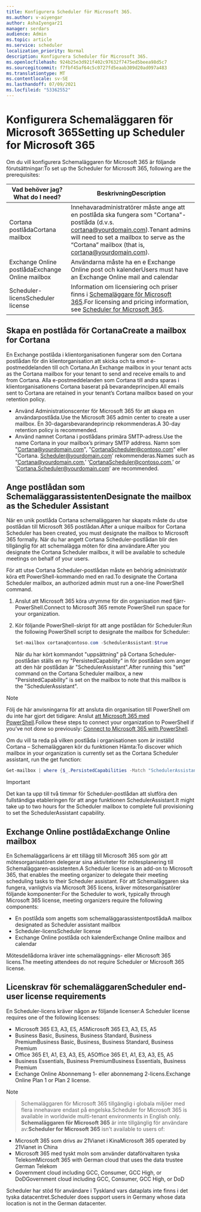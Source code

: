 ```yaml
---
title: Konfigurera Scheduler för Microsoft 365.
ms.author: v-aiyengar
author: AshaIyengar21
manager: serdars
audience: Admin
ms.topic: article
ms.service: scheduler
localization_priority: Normal
description: Konfigurera Scheduler för Microsoft 365.
ms.openlocfilehash: 924b25e3d921f402c97632f7475ed5beea98d5c7
ms.sourcegitcommit: f7fbf45af64c5c0727fd5eaab309d20ad097a483
ms.translationtype: MT
ms.contentlocale: sv-SE
ms.lasthandoff: 07/09/2021
ms.locfileid: "53362552"
---
```

# <a name="setting-up-scheduler-for-microsoft-365"></a><span data-ttu-id="6f8c2-103">Konfigurera Schemaläggaren för Microsoft 365</span><span class="sxs-lookup"><span data-stu-id="6f8c2-103">Setting up Scheduler for Microsoft 365</span></span>


<span data-ttu-id="6f8c2-104">Om du vill konfigurera Schemaläggaren för Microsoft 365 är följande förutsättningar:</span><span class="sxs-lookup"><span data-stu-id="6f8c2-104">To set up the Scheduler for Microsoft 365, following are the prerequisites:</span></span>

| <span data-ttu-id="6f8c2-105">Vad behöver jag?</span><span class="sxs-lookup"><span data-stu-id="6f8c2-105">What do I need?</span></span> | <span data-ttu-id="6f8c2-106">Beskrivning</span><span class="sxs-lookup"><span data-stu-id="6f8c2-106">Description</span></span> |
|-------------------|-------------|
|<span data-ttu-id="6f8c2-107">Cortana postlåda</span><span class="sxs-lookup"><span data-stu-id="6f8c2-107">Cortana mailbox</span></span> |<span data-ttu-id="6f8c2-108">Innehavaradministratörer måste ange att en postlåda ska fungera som "Cortana"-postlåda (d.v.s. cortana@yourdomain.com).</span><span class="sxs-lookup"><span data-stu-id="6f8c2-108">Tenant admins will need to set a mailbox to serve as the “Cortana” mailbox (that is, cortana@yourdomain.com).</span></span>         |
|<span data-ttu-id="6f8c2-109">Exchange Online postlåda</span><span class="sxs-lookup"><span data-stu-id="6f8c2-109">Exchange Online mailbox</span></span> |<span data-ttu-id="6f8c2-110">Användarna måste ha en e Exchange Online post och kalender</span><span class="sxs-lookup"><span data-stu-id="6f8c2-110">Users must have an Exchange Online mail and calendar</span></span>         |
|<span data-ttu-id="6f8c2-111">Scheduler-licens</span><span class="sxs-lookup"><span data-stu-id="6f8c2-111">Scheduler license</span></span> |<span data-ttu-id="6f8c2-112">Information om licensiering och priser finns i [Schemaläggare för Microsoft 365](https://www.microsoft.com/en-us/microsoft-365/meeting-scheduler-pricing).</span><span class="sxs-lookup"><span data-stu-id="6f8c2-112">For licensing and pricing information, see [Scheduler for Microsoft 365](https://www.microsoft.com/en-us/microsoft-365/meeting-scheduler-pricing).</span></span>        |

## <a name="create-a-mailbox-for-cortana"></a><span data-ttu-id="6f8c2-113">Skapa en postlåda för Cortana</span><span class="sxs-lookup"><span data-stu-id="6f8c2-113">Create a mailbox for Cortana</span></span>

<span data-ttu-id="6f8c2-114">En Exchange postlåda i klientorganisationen fungerar som den Cortana postlådan för din klientorganisation att skicka och ta emot e-postmeddelanden till och Cortana.</span><span class="sxs-lookup"><span data-stu-id="6f8c2-114">An Exchange mailbox in your tenant acts as the Cortana mailbox for your tenant to send and receive emails to and from Cortana.</span></span> <span data-ttu-id="6f8c2-115">Alla e-postmeddelanden som Cortana till andra sparas i klientorganisationens Cortana baserat på bevarandeprincipen.</span><span class="sxs-lookup"><span data-stu-id="6f8c2-115">All emails sent to Cortana are retained in your tenant’s Cortana mailbox based on your retention policy.</span></span>

- <span data-ttu-id="6f8c2-116">Använd Administrationscenter för Microsoft 365 för att skapa en användarpostlåda.</span><span class="sxs-lookup"><span data-stu-id="6f8c2-116">Use the Microsoft 365 admin center to create a user mailbox.</span></span> <span data-ttu-id="6f8c2-117">En 30-dagarsbevarandeprincip rekommenderas.</span><span class="sxs-lookup"><span data-stu-id="6f8c2-117">A 30-day retention policy is recommended.</span></span> 
- <span data-ttu-id="6f8c2-118">Använd namnet Cortana i postlådans primära SMTP-adress.</span><span class="sxs-lookup"><span data-stu-id="6f8c2-118">Use the name Cortana in your mailbox’s primary SMTP address.</span></span> <span data-ttu-id="6f8c2-119">Namn som "Cortana@yourdomain.com", "CortanaScheduler@contoso.com" eller "Cortana. Scheduler@yourdomain.com' rekommenderas.</span><span class="sxs-lookup"><span data-stu-id="6f8c2-119">Names such as “Cortana@yourdomain.com,’ ‘CortanaScheduler@contoso.com,’ or ‘Cortana.Scheduler@yourdomain.com’ are recommended.</span></span>

## <a name="designate-the-mailbox-as-the-scheduler-assistant"></a><span data-ttu-id="6f8c2-120">Ange postlådan som Schemaläggarassistenten</span><span class="sxs-lookup"><span data-stu-id="6f8c2-120">Designate the mailbox as the Scheduler Assistant</span></span>

<span data-ttu-id="6f8c2-121">När en unik postlåda Cortana schemaläggaren har skapats måste du utse postlådan till Microsoft 365 postlådan.</span><span class="sxs-lookup"><span data-stu-id="6f8c2-121">After a unique mailbox for Cortana Scheduler has been created, you must designate the mailbox to Microsoft 365 formally.</span></span> <span data-ttu-id="6f8c2-122">När du har angett Cortana Scheduler-postlådan blir den tillgänglig för att schemalägga möten för dina användare.</span><span class="sxs-lookup"><span data-stu-id="6f8c2-122">After you designate the Cortana Scheduler mailbox, it will be available to schedule meetings on behalf of your users.</span></span>

<span data-ttu-id="6f8c2-123">För att utse Cortana Scheduler-postlådan måste en behörig administratör köra ett PowerShell-kommando med en rad.</span><span class="sxs-lookup"><span data-stu-id="6f8c2-123">To designate the Cortana Scheduler mailbox, an authorized admin must run a one-line PowerShell command.</span></span> 

1. <span data-ttu-id="6f8c2-124">Anslut att Microsoft 365 köra utrymme för din organisation med fjärr-PowerShell.</span><span class="sxs-lookup"><span data-stu-id="6f8c2-124">Connect to Microsoft 365 remote PowerShell run space for your organization.</span></span>

2. <span data-ttu-id="6f8c2-125">Kör följande PowerShell-skript för att ange postlådan för Scheduler:</span><span class="sxs-lookup"><span data-stu-id="6f8c2-125">Run the following PowerShell script to designate the mailbox for Scheduler:</span></span>

    ```powershell
    Set-mailbox cortana@contoso.com -SchedulerAssistant:$true
    ```
    
    <span data-ttu-id="6f8c2-126">När du har kört kommandot "uppsättning" på Cortana Scheduler-postlådan ställs en ny "PersistedCapability" in för postlådan som anger att den här postlådan är "SchedulerAssistant".</span><span class="sxs-lookup"><span data-stu-id="6f8c2-126">After running this "set" command on the Cortana Scheduler mailbox, a new "PersistedCapability" is set on the mailbox to note that this mailbox is the "SchedulerAssistant".</span></span>

> [!NOTE]
> <span data-ttu-id="6f8c2-127">Följ de här anvisningarna för att ansluta din organisation till PowerShell om du inte har gjort det tidigare: Anslut [att Microsoft 365 med PowerShell](../enterprise/connect-to-microsoft-365-powershell.md).</span><span class="sxs-lookup"><span data-stu-id="6f8c2-127">Follow these steps to connect your organization to PowerShell if you’ve not done so previously: [Connect to Microsoft 365 with PowerShell](../enterprise/connect-to-microsoft-365-powershell.md).</span></span>

<span data-ttu-id="6f8c2-128">Om du vill ta reda på vilken postlåda i organisationen som är inställd Cortana – Schemaläggaren kör du funktionen Hämta:</span><span class="sxs-lookup"><span data-stu-id="6f8c2-128">To discover which mailbox in your organization is currently set as the Cortana Scheduler assistant, run the get function:</span></span>

```powershell
Get-mailbox | where {$_.PersistedCapabilities -Match "SchedulerAssistant"}
```

> [!IMPORTANT]
> <span data-ttu-id="6f8c2-129">Det kan ta upp till två timmar för Scheduler-postlådan att slutföra den fullständiga etableringen för att ange funktionen SchedulerAssistant.</span><span class="sxs-lookup"><span data-stu-id="6f8c2-129">It might take up to two hours for the Scheduler mailbox to complete full provisioning to set the SchedulerAssistant capability.</span></span>

## <a name="exchange-online-mailbox"></a><span data-ttu-id="6f8c2-130">Exchange Online postlåda</span><span class="sxs-lookup"><span data-stu-id="6f8c2-130">Exchange Online mailbox</span></span>
<span data-ttu-id="6f8c2-131">En Schemaläggarlicens är ett tillägg till Microsoft 365 som gör att mötesorganisatören delegerar sina aktiviteter för mötesplanering till Schemaläggaren-assistenten.</span><span class="sxs-lookup"><span data-stu-id="6f8c2-131">A Scheduler license is an add-on to Microsoft 365, that enables the meeting organizer to delegate their meeting scheduling tasks to their Scheduler assistant.</span></span> <span data-ttu-id="6f8c2-132">För att Schemaläggaren ska fungera, vanligtvis via Microsoft 365 licens, kräver mötesorganisatörer följande komponenter:</span><span class="sxs-lookup"><span data-stu-id="6f8c2-132">For the Scheduler to work, typically through Microsoft 365 license, meeting organizers require the following components:</span></span>

- <span data-ttu-id="6f8c2-133">En postlåda som angetts som schemaläggarassistentpostlåda</span><span class="sxs-lookup"><span data-stu-id="6f8c2-133">A mailbox designated as Scheduler assistant mailbox</span></span>
- <span data-ttu-id="6f8c2-134">Scheduler-licens</span><span class="sxs-lookup"><span data-stu-id="6f8c2-134">Scheduler license</span></span>
- <span data-ttu-id="6f8c2-135">Exchange Online postlåda och kalender</span><span class="sxs-lookup"><span data-stu-id="6f8c2-135">Exchange Online mailbox and calendar</span></span>

<span data-ttu-id="6f8c2-136">Mötesdellådorna kräver inte schemaläggnings- eller Microsoft 365 licens.</span><span class="sxs-lookup"><span data-stu-id="6f8c2-136">The meeting attendees do not require Scheduler or Microsoft 365 license.</span></span>

## <a name="scheduler-end-user-license-requirements"></a><span data-ttu-id="6f8c2-137">Licenskrav för schemaläggaren</span><span class="sxs-lookup"><span data-stu-id="6f8c2-137">Scheduler end-user license requirements</span></span>

<span data-ttu-id="6f8c2-138">En Scheduler-licens kräver någon av följande licenser:</span><span class="sxs-lookup"><span data-stu-id="6f8c2-138">A Scheduler license requires one of the following licenses:</span></span>

- <span data-ttu-id="6f8c2-139">Microsoft 365 E3, A3, E5, A5</span><span class="sxs-lookup"><span data-stu-id="6f8c2-139">Microsoft 365 E3, A3, E5, A5</span></span>
- <span data-ttu-id="6f8c2-140">Business Basic, Business, Business Standard, Business Premium</span><span class="sxs-lookup"><span data-stu-id="6f8c2-140">Business Basic, Business, Business Standard, Business Premium</span></span>
- <span data-ttu-id="6f8c2-141">Office 365 E1, A1, E3, A3, E5, A5</span><span class="sxs-lookup"><span data-stu-id="6f8c2-141">Office 365 E1, A1, E3, A3, E5, A5</span></span>
- <span data-ttu-id="6f8c2-142">Business Essentials, Business Premium</span><span class="sxs-lookup"><span data-stu-id="6f8c2-142">Business Essentials, Business Premium</span></span>
- <span data-ttu-id="6f8c2-143">Exchange Online Abonnemang 1- eller abonnemang 2-licens.</span><span class="sxs-lookup"><span data-stu-id="6f8c2-143">Exchange Online Plan 1 or Plan 2 license.</span></span> 

> [!Note]

> <span data-ttu-id="6f8c2-144">Schemaläggaren för Microsoft 365 tillgänglig i globala miljöer med flera innehavare endast på engelska.</span><span class="sxs-lookup"><span data-stu-id="6f8c2-144">Scheduler for Microsoft 365 is available in worldwide multi-tenant environments in English only.</span></span> <span data-ttu-id="6f8c2-145">**Schemaläggaren för Microsoft 365** är inte tillgänglig för användare av:</span><span class="sxs-lookup"><span data-stu-id="6f8c2-145">**Scheduler for Microsoft 365** isn't available to users of:</span></span>

- <span data-ttu-id="6f8c2-146">Microsoft 365 som drivs av 21Vianet i Kina</span><span class="sxs-lookup"><span data-stu-id="6f8c2-146">Microsoft 365 operated by 21Vianet in China</span></span>
- <span data-ttu-id="6f8c2-147">Microsoft 365 med tyskt moln som använder dataförvaltaren tyska Telekom</span><span class="sxs-lookup"><span data-stu-id="6f8c2-147">Microsoft 365 with German cloud that uses the data trustee German Telekom</span></span>
- <span data-ttu-id="6f8c2-148">Government cloud including GCC, Consumer, GCC High, or DoD</span><span class="sxs-lookup"><span data-stu-id="6f8c2-148">Government cloud including GCC, Consumer, GCC High, or DoD</span></span>

<span data-ttu-id="6f8c2-149">Scheduler har stöd för användare i Tyskland vars dataplats inte finns i det tyska datacentret.</span><span class="sxs-lookup"><span data-stu-id="6f8c2-149">Scheduler does support users in Germany whose data location is not in the German datacenter.</span></span>
